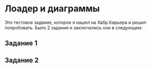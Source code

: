 # Лоадер и диаграммы

Это тестовое задание, которое я нашел на Хабр.Карьера и решил попробовать.
Было 2 задания и заключались они в следующем:

## Задание 1
## Задание 2